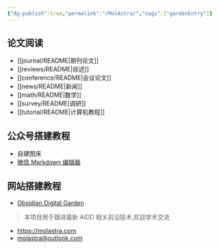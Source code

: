```yaml
---
{"dg-publish":true,"permalink":"/MolAstra/","tags":["gardenEntry"]}
---
```



## 论文阅读

- [[journal/README\|期刊论文]]
- [[reviews/README\|综述]]
- [[conference/README\|会议论文]]
- [[news/README\|新闻]]
- [[math/README\|数学]]
- [[survey/README\|调研]]
- [[tutorial/README\|计算机教程]]

## 公众号搭建教程

- 自建图床
- [微信 Markdown 编辑器](https://md.openwrite.cn)

## 网站搭建教程

- [Obsidian Digital Garden](https://github.com/oleeskild/Obsidian-Digital-Garden?tab=readme-ov-file)

> 本项目用于跟进最新 AIDD 相关前沿技术,欢迎学术交流

- https://molastra.com
- molastra@outlook.com